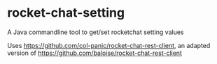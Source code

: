 # rocket-chat-setting
A Java commandline tool to get/set rocketchat setting values

Uses https://github.com/col-panic/rocket-chat-rest-client, an adapted version of https://github.com/baloise/rocket-chat-rest-client
